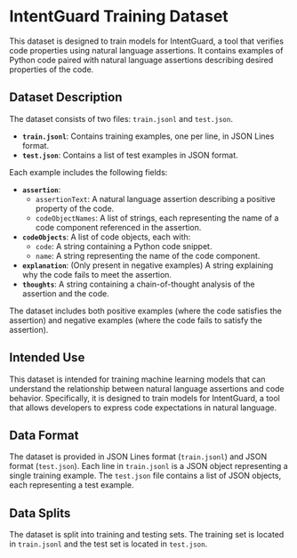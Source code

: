 # IntentGuard Training Dataset

This dataset is designed to train models for IntentGuard, a tool that verifies code properties using natural language assertions. It contains examples of Python code paired with natural language assertions describing desired properties of the code.

## Dataset Description

The dataset consists of two files: `train.jsonl` and `test.json`.

*   **`train.jsonl`**: Contains training examples, one per line, in JSON Lines format.
*   **`test.json`**: Contains a list of test examples in JSON format.

Each example includes the following fields:

*   **`assertion`**:
    *   `assertionText`: A natural language assertion describing a positive property of the code.
    *   `codeObjectNames`: A list of strings, each representing the name of a code component referenced in the assertion.
*   **`codeObjects`**: A list of code objects, each with:
    *   `code`: A string containing a Python code snippet.
    *   `name`: A string representing the name of the code component.
*   **`explanation`**: (Only present in negative examples) A string explaining why the code fails to meet the assertion.
*   **`thoughts`**: A string containing a chain-of-thought analysis of the assertion and the code.

The dataset includes both positive examples (where the code satisfies the assertion) and negative examples (where the code fails to satisfy the assertion).

## Intended Use

This dataset is intended for training machine learning models that can understand the relationship between natural language assertions and code behavior. Specifically, it is designed to train models for IntentGuard, a tool that allows developers to express code expectations in natural language.

## Data Format

The dataset is provided in JSON Lines format (`train.jsonl`) and JSON format (`test.json`). Each line in `train.jsonl` is a JSON object representing a single training example. The `test.json` file contains a list of JSON objects, each representing a test example.

## Data Splits

The dataset is split into training and testing sets. The training set is located in `train.jsonl` and the test set is located in `test.json`.
